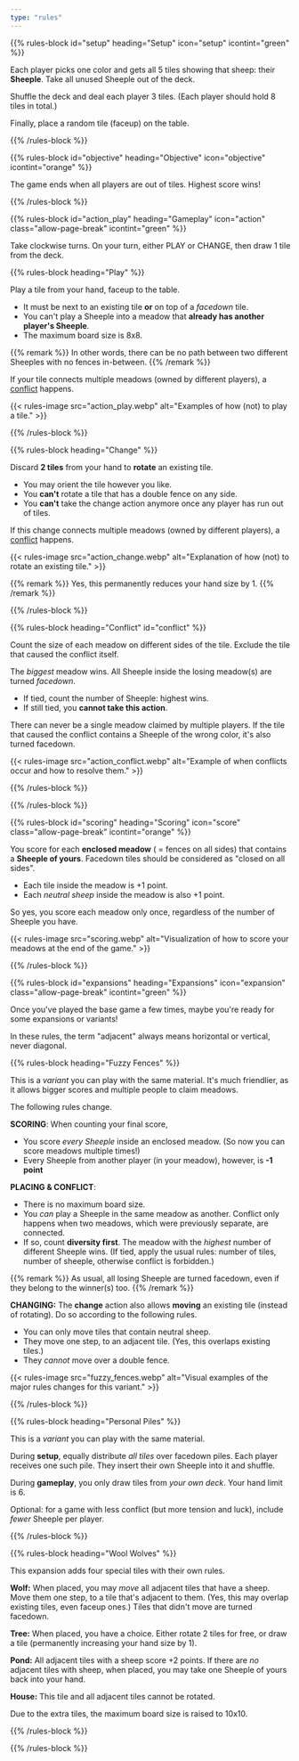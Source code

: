 ```yaml
---
type: "rules"
---
```


{{% rules-block id="setup" heading="Setup" icon="setup" icontint="green" %}}

Each player picks one color and gets all 5 tiles showing that sheep: their **Sheeple**. Take all unused Sheeple out of the deck. 

Shuffle the deck and deal each player 3 tiles. (Each player should hold 8 tiles in total.) 

Finally, place a random tile (faceup) on the table. 

{{% /rules-block %}}

{{% rules-block id="objective" heading="Objective" icon="objective" icontint="orange" %}}

The game ends when all players are out of tiles. Highest score wins!

{{% /rules-block %}}

{{% rules-block id="action_play" heading="Gameplay" icon="action" class="allow-page-break" icontint="green" %}}

Take clockwise turns. On your turn, either PLAY or CHANGE, then draw 1 tile from the deck.

{{% rules-block heading="Play" %}}

Play a tile from your hand, faceup to the table. 

* It must be next to an existing tile **or** on top of a _facedown_ tile.
* You can't play a Sheeple into a meadow that **already has another player's Sheeple**. 
* The maximum board size is 8x8.

{{% remark %}}
In other words, there can be no path between two different Sheeples with no fences in-between.
{{% /remark %}}

If your tile connects multiple meadows (owned by different players), a [conflict](#conflict) happens.

{{< rules-image src="action_play.webp" alt="Examples of how (not) to play a tile." >}}

{{% /rules-block %}}

{{% rules-block heading="Change" %}}

Discard **2 tiles** from your hand to **rotate** an existing tile.
* You may orient the tile however you like.
* You **can't** rotate a tile that has a double fence on any side.
* You **can't** take the change action anymore once any player has run out of tiles.

If this change connects multiple meadows (owned by different players), a [conflict](#conflict) happens.

{{< rules-image src="action_change.webp" alt="Explanation of how (not) to rotate an existing tile." >}}

{{% remark %}}
Yes, this permanently reduces your hand size by 1.
{{% /remark %}}

{{% /rules-block %}}

{{% rules-block heading="Conflict" id="conflict" %}}

Count the size of each meadow on different sides of the tile. Exclude the tile that caused the conflict itself.

The _biggest_ meadow wins. All Sheeple inside the losing meadow(s) are turned _facedown_.
* If tied, count the number of Sheeple: highest wins. 
* If still tied, you **cannot take this action**. 

There can never be a single meadow claimed by multiple players. If the tile that caused the conflict contains a Sheeple of the wrong color, it's also turned facedown.

{{< rules-image src="action_conflict.webp" alt="Example of when conflicts occur and how to resolve them." >}}

{{% /rules-block %}}

{{% /rules-block %}}

{{% rules-block id="scoring" heading="Scoring" icon="score" class="allow-page-break" icontint="orange" %}}

You score for each **enclosed meadow** ( = fences on all sides) that contains a **Sheeple of yours**. 
Facedown tiles should be considered as "closed on all sides". 

* Each tile inside the meadow is +1 point.
* Each _neutral sheep_ inside the meadow is also +1 point.

So yes, you score each meadow only once, regardless of the number of Sheeple you have.

{{< rules-image src="scoring.webp" alt="Visualization of how to score your meadows at the end of the game." >}}

{{% /rules-block %}}

{{% rules-block id="expansions" heading="Expansions" icon="expansion" class="allow-page-break" icontint="green" %}}

Once you've played the base game a few times, maybe you're ready for some expansions or variants!

In these rules, the term "adjacent" always means horizontal or vertical, never diagonal.

{{% rules-block heading="Fuzzy Fences" %}}

This is a _variant_ you can play with the same material. It's much friendlier, as it allows bigger scores and multiple people to claim meadows.

The following rules change.

**SCORING**: When counting your final score,
* You score _every Sheeple_ inside an enclosed meadow. (So now you can score meadows multiple times!)
* Every Sheeple from another player (in your meadow), however, is **-1 point**

**PLACING & CONFLICT**:
* There is no maximum board size.
* You _can_ play a Sheeple in the same meadow as another. Conflict only happens when two meadows, which were previously separate, are connected.
* If so, count **diversity first**. The meadow with the _highest_ number of different Sheeple wins. (If tied, apply the usual rules: number of tiles, number of sheeple, otherwise conflict is forbidden.)

{{% remark %}}
As usual, all losing Sheeple are turned facedown, even if they belong to the winner(s) too.
{{% /remark %}}

**CHANGING:** The **change** action also allows **moving** an existing tile (instead of rotating). Do so according to the following rules.
* You can only move tiles that contain neutral sheep.
* They move one step, to an adjacent tile. (Yes, this overlaps existing tiles.)
* They _cannot_ move over a double fence.

{{< rules-image src="fuzzy_fences.webp" alt="Visual examples of the major rules changes for this variant." >}}

{{% /rules-block %}}

{{% rules-block heading="Personal Piles" %}}

This is a _variant_ you can play with the same material.

During **setup**, equally distribute _all tiles_ over facedown piles. Each player receives one such pile. They insert their own Sheeple into it and shuffle.

During **gameplay**, you only draw tiles from _your own deck_. Your hand limit is 6.

Optional: for a game with less conflict (but more tension and luck), include _fewer_ Sheeple per player.

{{% /rules-block %}}

{{% rules-block heading="Wool Wolves" %}}

This expansion adds four special tiles with their own rules. 

**Wolf:** When placed, you may _move_ all adjacent tiles that have a sheep. Move them one step, to a tile that's adjacent to them. (Yes, this may overlap existing tiles, even faceup ones.) Tiles that didn't move are turned facedown.

**Tree:** When placed, you have a choice. Either rotate 2 tiles for free, or draw a tile (permanently increasing your hand size by 1).

**Pond:** All adjacent tiles with a sheep score +2 points. If there are _no_ adjacent tiles with sheep, when placed, you may take one Sheeple of yours back into your hand.

**House:** This tile and all adjacent tiles cannot be rotated.

Due to the extra tiles, the maximum board size is raised to 10x10.

{{% /rules-block %}}

{{% /rules-block %}}